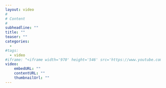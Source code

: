 ```yaml
---
layout: video
#
# Content
#
subheadline: ""
title: ""
teaser: ""
categories:
  - 
#tags:
  - video
#iframe: "<iframe width='970' height='546' src='https://www.youtube.com/embed/gsEv8b46UmU?si=1ewxsmZgxMa7aACG' frameborder='0' allowfullscreen></iframe>"
video:
    embedURL: ""
    contentURL: ""
    thumbnailUrl: ""
---
```

